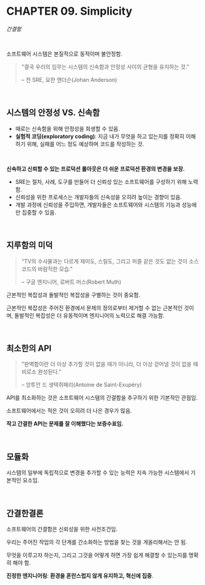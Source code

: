 # CHAPTER 09. Simplicity

<i>간결함</i>

<br>

소프트웨어 시스템은 본질적으로 동적이며 불안정함.

> "결국 우리의 임무는 시스템의 신속함과 안정성 사이의 균형을 유지하는 것."
> 
> – 전 SRE, 요한 앤더슨(Johan Anderson)

<br>

## 시스템의 안정성 VS. 신속함

- 때로는 신속함을 위해 안정성을 희생할 수 있음.
- **실험적 코딩(exploratory coding)**: 지금 내가 무엇을 하고 있는지를 정확히 이해하기 위해, 실패를 어느 정도 예상하며 코드를 작성하는 것.

<br>

**신속하고 신뢰할 수 있는 프로덕션 롤아웃은 더 쉬운 프로덕션 환경의 변경을 보장.**

- SRE는 절차, 사례, 도구를 만들어 더 신뢰성 있는 소프트웨어를 구성하기 위해 노력함. 
- 신뢰성을 위한 프로세스는 개발자들의 신속성을 오히려 높이는 경향이 있음.
- 개발 과정에 신뢰성을 주입하면, 개발자들은 소프트웨어와 시스템의 기능과 성능에만 집중할 수 있음.

<br>

## 지루함의 미덕

> "TV의 수사물과는 다르게 재미도, 스릴도, 그리고 퍼즐 같은 것도 없는 것이 소스코드의 바람직한 모습."
> 
> – 구글 엔지니어, 로버트 머스(Robert Muth)

근본적인 복잡성과 돌발적인 복잡성을 구별하는 것이 중요함.

근본적인 복잡성은 주어진 환경에서 문제의 정의로부터 제거할 수 없는 근본적인 것이며, 
돌발적인 복잡성은 더 유동적이며 엔지니어의 노력으로 해결 가능함.

<br>

## 최소한의 API

> "완벽함이란 더 이상 추가할 것이 없을 때가 아니라, 더 이상 걷어낼 것이 없을 때 비로소 완성된다."
> 
> – 앙투안 드 생텍쥐페리(Antoine de Saint-Exupéry)

API를 최소화하는 것은 소프트웨어 시스템의 간결함을 추구하기 위한 기본적인 관점임.

소프트웨어에서는 적은 것이 오히려 더 나은 경우가 많음. 

**작고 간결한 API는 문제를 잘 이해했다는 보증수표임.**

<br>

## 모듈화

시스템의 일부에 독립적으로 변경을 추가할 수 있는 능력은 지속 가능한 시스템에서 기본적인 요소임.

<br>

## 간결한결론

소프트웨어의 간결함은 신뢰성을 위한 사전조건임.

우리는 주어진 작업의 각 단계를 간소화하는 방법을 찾는 것을 게을리해서는 안 됨.

무엇을 이루고자 하는지, 그리고 그것을 어떻게 하면 가장 쉽게 해결할 수 있는지를 명확히 해야 함.

**진정한 엔지니어링**: **환경을 혼란스럽지 않게 유지하고, 혁신에 집중**.





